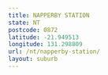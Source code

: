 ```yaml
---
title: NAPPERBY STATION
state: NT
postcode: 0872
latitude: -21.949513
longitude: 131.298809
url: /nt/napperby-station/
layout: suburb
---
```

